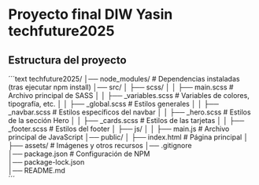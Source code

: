 # Proyecto final DIW Yasin techfuture2025

## Estructura del proyecto
´´´text
techfuture2025/
│── node_modules/      # Dependencias instaladas (tras ejecutar npm install)
│── src/
│   ├── scss/
│   │   ├── main.scss  # Archivo principal de SASS
│   │   ├── _variables.scss  # Variables de colores, tipografía, etc.
│   │   ├── _global.scss  # Estilos generales
│   │   ├── _navbar.scss  # Estilos específicos del navbar
│   │   ├── _hero.scss  # Estilos de la sección Hero
│   │   ├── _cards.scss  # Estilos de las tarjetas
│   │   ├── _footer.scss  # Estilos del footer
│   ├── js/
│   │   ├── main.js  # Archivo principal de JavaScript
│── public/
│   ├── index.html  # Página principal
│   ├── assets/  # Imágenes y otros recursos
│── .gitignore  
│── package.json  # Configuración de NPM  
│── package-lock.json  
│── README.md  
´´´